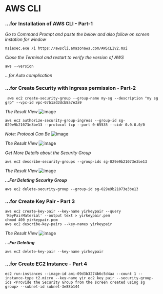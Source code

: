 # AWS CLI

### ...for Installation of AWS CLI - Part-1 ###
_Go to Command Prompt and paste the below and also follow on screen instation_
_for window_
```
msiexec.exe /i https://awscli.amazonaws.com/AWSCLIV2.msi
```
_Close the Terminal and restart to verify the version of AWS_
```
aws --version
```
_...for Auto complication_

### ...for Create Security with Ingress permission - Part-2 ###
```
 aws ec2 create-security-group --group-name my-sg --description "my sg grp" --vpc-id vpc-07b1ad3dcb8a7e3a9
```
_The Result View_
![image](https://user-images.githubusercontent.com/111234771/200139351-f590b305-8511-4755-ba37-67e7894b7355.png)

```
aws ec2 authorize-security-group-ingress --group-id sg-029e9b21073e3be13 --protocol tcp --port 0-65535 --cidr 0.0.0.0/0
```
_Note: Protocal Can Be_
![image](https://user-images.githubusercontent.com/111234771/200139494-2ea2f493-7b80-49ae-ad42-c8aa79ada662.png)

_The Result View_
![image](https://user-images.githubusercontent.com/111234771/200139506-415292db-0775-47fa-9a9f-c90aa5119705.png)

_Get More Details about the Security Group_
```
aws ec2 describe-security-groups --group-ids sg-029e9b21073e3be13
```
_The Result View_
![image](https://user-images.githubusercontent.com/111234771/200139671-443b3ab1-8284-4442-9e5a-e4cd229dddd0.png)

***...For Deleting Security Group***
```
aws ec2 delete-security-group --group-id sg-029e9b21073e3be13
```
### ...for Create Key Pair - Part 3 ###
```
aws ec2 create-key-pair --key-name yirkeypair --query 'KeyPairMaterial' --output text > yirkeypair.pem
chmod 400 yirkeypair.pem
aws ec2 describe-key-pairs --key-names yirkeypair
```
_The Result View_
![image](https://user-images.githubusercontent.com/111234771/200140657-a6820751-5985-4b60-82b2-6c9335b31b06.png)

***...For Deleting***
```
aws ec2 delete-key-pair --key-name yirkeypair
```

### ...for Create EC2 Instance - Part 4 ###
```
ec2 run-instances --image-id ami-09d3b3274b6c5d4aa --count 1 --instance-type t2.micro --key-name yir_ec2_key_pair --security-group-ids <Provide the Security Group from the screen created using sg group> --subnet-id subnet-3e88b144
```
